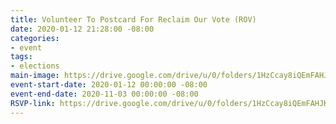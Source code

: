 ```yaml
---
title: Volunteer To Postcard For Reclaim Our Vote (ROV)
date: 2020-01-12 21:28:00 -08:00
categories:
- event
tags:
- elections
main-image: https://drive.google.com/drive/u/0/folders/1HzCcay8iQEmFAHJKD1fLBWGsil6dWkRa
event-start-date: 2020-01-12 00:00:00 -08:00
event-end-date: 2020-11-03 00:00:00 -08:00
RSVP-link: https://drive.google.com/drive/u/0/folders/1HzCcay8iQEmFAHJKD1fLBWGsil6dWkRa
---
```


